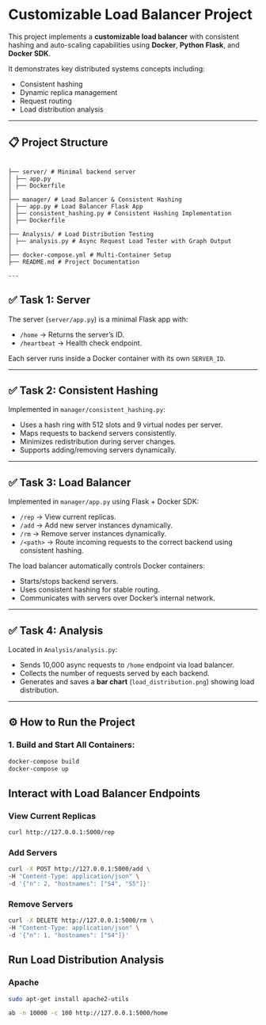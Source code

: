 # Customizable Load Balancer Project

This project implements a **customizable load balancer** with consistent hashing and auto-scaling capabilities using **Docker**, **Python Flask**, and **Docker SDK**.

It demonstrates key distributed systems concepts including:

- Consistent hashing
- Dynamic replica management
- Request routing
- Load distribution analysis

---

## 📋 Project Structure
```

├── server/ # Minimal backend server
│ ├── app.py
│ ├── Dockerfile
│
├── manager/ # Load Balancer & Consistent Hashing
│ ├── app.py # Load Balancer Flask App
│ ├── consistent_hashing.py # Consistent Hashing Implementation
│ ├── Dockerfile
│
├── Analysis/ # Load Distribution Testing 
│ ├── analysis.py # Async Request Load Tester with Graph Output
│
├── docker-compose.yml # Multi-Container Setup
├── README.md # Project Documentation

---
```
## ✅ Task 1: Server

The server (`server/app.py`) is a minimal Flask app with:

- `/home` → Returns the server’s ID.
- `/heartbeat` → Health check endpoint.

Each server runs inside a Docker container with its own `SERVER_ID`.

---

## ✅ Task 2: Consistent Hashing

Implemented in `manager/consistent_hashing.py`:

- Uses a hash ring with 512 slots and 9 virtual nodes per server.
- Maps requests to backend servers consistently.
- Minimizes redistribution during server changes.
- Supports adding/removing servers dynamically.

---

## ✅ Task 3: Load Balancer

Implemented in `manager/app.py` using Flask + Docker SDK:

- `/rep` → View current replicas.
- `/add` → Add new server instances dynamically.
- `/rm` → Remove server instances dynamically.
- `/<path>` → Route incoming requests to the correct backend using consistent hashing.

The load balancer automatically controls Docker containers:

- Starts/stops backend servers.
- Uses consistent hashing for stable routing.
- Communicates with servers over Docker’s internal network.

---

## ✅ Task 4: Analysis

Located in `Analysis/analysis.py`:

- Sends 10,000 async requests to `/home` endpoint via load balancer.
- Collects the number of requests served by each backend.
- Generates and saves a **bar chart** (`load_distribution.png`) showing load distribution.

---

## ⚙️ How to Run the Project

### 1. Build and Start All Containers:

```bash
docker-compose build
docker-compose up


```

## Interact with Load Balancer Endpoints

### View Current Replicas

```bash
curl http://127.0.0.1:5000/rep

```

### Add Servers

```bash
curl -X POST http://127.0.0.1:5000/add \
-H "Content-Type: application/json" \
-d '{"n": 2, "hostnames": ["S4", "S5"]}'


```

### Remove Servers

```bash
curl -X DELETE http://127.0.0.1:5000/rm \
-H "Content-Type: application/json" \
-d '{"n": 1, "hostnames": ["S4"]}'

```

## Run Load Distribution Analysis

### Apache

```bash
sudo apt-get install apache2-utils

```

```bash
ab -n 10000 -c 100 http://127.0.0.1:5000/home

```
